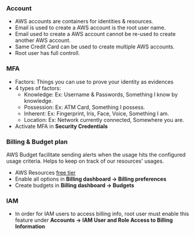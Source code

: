### Account
- AWS accounts are containers for identities & resources.
- Email is used to create a AWS account is the root user name.
- Email used to create a AWS account cannot be re-used to create another AWS account.
- Same Credit Card can be used to create multiple AWS accounts.
- Root user has full controll.

### MFA
- Factors: Things you can use to prove your identity as evidences
- 4 types of factors:
	- Knowledge: Ex: Username & Passwords, Something I know by knowledge.
	- Possession: Ex: ATM Card, Something I possess.
	- Inherent: Ex: Fingerprint, Iris, Face, Voice, Something I am.
	- Location: Ex: Network currently connected, Somewhere you are.
- Activate MFA in **Security Credentials**


### Billing & Budget plan
AWS Budget facilitate sending alerts when the usage hits the configured usage criteria. Helps to keep on track of our resources' usages.
- AWS Resources [free tier](https://aws.amazon.com/free)
- Enable all options in **Billing dashboard -> Billing preferences**
- Create budgets in **Billing dashboard -> Budgets**

### IAM
- In order for IAM users to access billing info, root user must enable this feature under **Accounts -> IAM User and Role Access to Billing Information**
